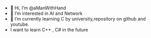 - 👋 Hi, I’m @aManWithHand
- 👀 I’m interested in AI and Network
- 🌱 I’m currently learning C 
        by university,repository on github and youtube.
- I want to learn  C++ , C# in the future 

<!---
aManWithHand/aManWithHand is a ✨ special ✨ repository because its `README.md` (this file) appears on your GitHub profile.
You can click the Preview link to take a look at your changes.
--->
